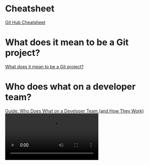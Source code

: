 # Cheatsheet
<a href="https://www.codecademy.com/learn/learn-git/modules/introduction-git-github/cheatsheet">Git Hub Cheatsheet</a>

# What does it mean to be a Git project?

<a href="https://discuss.codecademy.com/t/what-does-it-mean-to-be-a-git-project/361273">What does it mean to be a Git project?</a>

# Who does what on a developer team?

<a href="https://discuss.codecademy.com/t/guide-how-developer-teams-work/394900">Guide: Who Does What on a Developer Team (and How They Work)</a>
<video src="https://www.youtube.com/embed/hpn8MPHOpDo" title="YouTube video player">